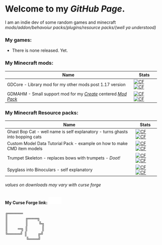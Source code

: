 # Welcome to my *GitHub Page*.

I am an indie dev of some random games and minecraft *mods/addon/behavoiur packs/plugins/resource packs/(well ya understood)*

### My games:
- There is none released. Yet.

### My Minecraft mods:
| Name | Stats |
| ----------- | ----------- |
| GDCore - Library mod for my other mods post 1.17 version | <a href="https://www.curseforge.com/minecraft/mc-mods/gdcore"><img src="http://cf.way2muchnoise.eu/510911.svg?badge_style=flat" alt="CF"></a> <a href="https://www.curseforge.com/minecraft/mc-mods/gdcore"><img src="http://cf.way2muchnoise.eu/versions/Versions_510911_all.svg?badge_style=flat" alt="CF"></a> |
| GDMAHM - Small support mod for my [*Create*](https://github.com/Creators-of-Create/Create) centered [*Mod Pack*](https://www.curseforge.com/minecraft/modpacks/medieval-autoheaven) | <a href="https://www.curseforge.com/minecraft/mc-mods/medieval-autoheaven-helper-mod"><img src="http://cf.way2muchnoise.eu/507003.svg?badge_style=flat" alt="CF"></a> <a href="https://www.curseforge.com/minecraft/mc-mods/medieval-autoheaven-helper-mod"><img src="http://cf.way2muchnoise.eu/versions/Versions_507003_all.svg?badge_style=flat" alt="CF"></a> |
### My Minecraft Resource packs:
| Name | Stats |
| ----------- | ----------- |
| Ghast Bop Cat - well name is self explanatory - turns ghasts into bopping cats | <a href="https://www.curseforge.com/minecraft/mc-mods/ghast-bop-cat"><img src="http://cf.way2muchnoise.eu/434986.svg?badge_style=flat" alt="CF"></a> <a href="https://www.curseforge.com/minecraft/mc-mods/ghast-bop-cat"><img src="http://cf.way2muchnoise.eu/versions/Versions_434986_all.svg?badge_style=flat" alt="CF"></a> |
| Custom Model Data Tutorial Pack - example on how to make CMD item models | <a href="https://www.curseforge.com/minecraft/mc-mods/custommodeldata-tutoriall"><img src="http://cf.way2muchnoise.eu/500060.svg?badge_style=flat" alt="CF"></a> <a href="https://www.curseforge.com/minecraft/mc-mods/custommodeldata-tutoriall"><img src="http://cf.way2muchnoise.eu/versions/Versions_500060_all.svg?badge_style=flat" alt="CF"></a> |
| Trumpet Skeleton - replaces bows with trumpets - *Doot!* | <a href="https://www.curseforge.com/minecraft/mc-mods/custommodeldata-tutoriall"><img src="http://cf.way2muchnoise.eu/493049.svg?badge_style=flat" alt="CF"></a> <a href="https://www.curseforge.com/minecraft/mc-mods/trumpet-skeleton"><img src="http://cf.way2muchnoise.eu/versions/Versions_493049_all.svg?badge_style=flat" alt="CF"></a> |
| Spyglass into Binoculars - self explanatory | <a href="https://www.curseforge.com/minecraft/mc-mods/spyglass-into-binoculars"><img src="http://cf.way2muchnoise.eu/488250.svg?badge_style=flat" alt="CF"></a> <a href="https://www.curseforge.com/minecraft/mc-mods/spyglass-into-binoculars"><img src="http://cf.way2muchnoise.eu/versions/Versions_488250_all.svg?badge_style=flat" alt="CF"></a> |
###### values on downloads may vary with curse forge
#### My Curse Forge link: <a href="https://www.curseforge.com/members/gibberishdev/projects"><img src="https://github.com/GibberishDev/resrrep/blob/main/anvil.png" alt="CF"></a>
╔═════<br>
║ ⠀ ⠀ ⠀⠀ ╔═══╗<br>
║ ⠀⠀ ⠀ ⠀ ║⠀ ⠀⠀╚╗<br>
║ ⠀  ⠀ ═╗ ║⠀⠀ ⠀⠀║<br>
╚════╝ ║⠀ ⠀⠀╔╝<br>
⠀ ⠀⠀⠀ ⠀⠀╚═══╝<br>


